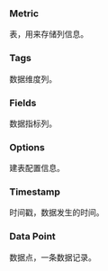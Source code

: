 
### Metric
表，用来存储列信息。

### Tags
数据维度列。

### Fields
数据指标列。

### Options
建表配置信息。

### Timestamp
时间戳，数据发生的时间。

### Data Point
数据点，一条数据记录。
